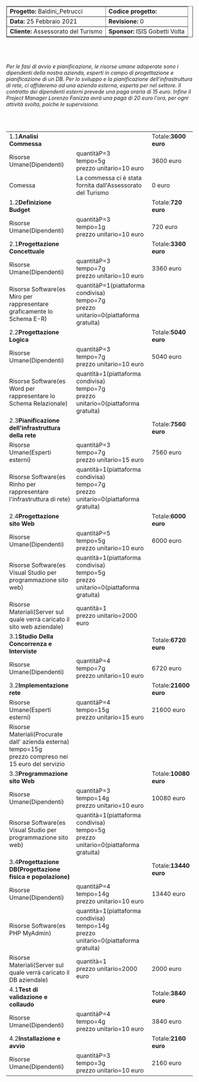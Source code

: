 <!DOCTYPE html>
<html>
    <head>
        <link href="https://cdn.jsdelivr.net/npm/bootstrap@5.0.0-beta2/dist/css/bootstrap.min.css" rel="stylesheet" integrity="sha384-BmbxuPwQa2lc/FVzBcNJ7UAyJxM6wuqIj61tLrc4wSX0szH/Ev+nYRRuWlolflfl" crossorigin="anonymous">
    </head>
    <body>
        <form>
            <table border='1' align="center">
                <tr><td><b>Progetto:</b> Baldini_Petrucci</td> <td><b>Codice progetto:</b></td></tr>
                <tr><td><b>Data:</b> 25 Febbraio 2021</td> <td><b>Revisione:</b> 0</td></tr>
                <tr><td><b>Cliente:</b> Assessorato del Turismo</td> <td><b>Sponsor:</b> ISIS Gobetti Volta</td></tr>
            </table>
        </form>
    <br>
    <br>
    <h6>Per le fasi di avvio e pianificazione, le risorse umane adoperate sono i dipendenti della nostra azienda, esperti in campo di progettazione e pianificazione di un DB. Per lo sviluppo e la pianificazione dell'infrastruttura di rete, ci affideremo ad una azienda esterna, esperta per nel settore. Il contratto dei dipendenti esterni prevede una paga oraria di 15 euro. Infine il Project Manager Lorenzo Fanizza avrà una paga di 20 euro l'ora, per ogni attività svolta, poiche le supervisiona.</h6>
    <br>
        <form>
            <table class="table table-striped">
                    <tr><td>1.1<b>Analisi Commessa</b></td><td></td><td>Totale:<b>3600 euro</b></td></tr>
                    <tr><td>Risorse Umane(Dipendenti)</td><td>quantitàP=3<br>tempo=5g<br>prezzo unitario=10 euro</td><td>3600 euro</td></tr>
                    <tr><td>Comessa</td><td>La commessa ci è stata fornita dall'Assessorato del Turismo</td><td>0 euro</td></tr>
                    <tr><td>1.2<b>Definizione Budget</b></td><td></td><td>Totale:<b>720 euro</b></td></tr>
                    <tr><td>Risorse Umane(Dipendenti)</td><td>quantitàP=3<br>tempo=1g<br>prezzo unitario=10 euro</td><td>720 euro</td></tr>
                    <tr><td>2.1<b>Progettazione Concettuale</b></td><td></td><td>Totale:<b>3360 euro</b></td></tr>
                    <tr><td>Risorse Umane(Dipendenti)</td><td>quantitàP=3<br>tempo=7g<br>prezzo unitario=10 euro</td><td>3360 euro</td></tr>
                    <tr><td>Risorse Software(es Miro per rappresentare graficamente lo Schema E-R)</td><td>quantitàP=1(piattaforma condivisa)<br>tempo=7g<br>prezzo unitario=0(piattaforma gratuita)</td><td></td></tr>
                    <tr><td>2.2<b>Progettazione Logica</b></td><td></td><td>Totale:<b>5040 euro</b></td></tr>
                    <tr><td>Risorse Umane(Dipendenti)</td><td>quantitàP=3<br>tempo=7g<br>prezzo unitario=10 euro</td><td>5040 euro</td></tr>
                    <tr><td>Risorse Software(es Word per rappresentare lo Schema Relazionale)</td><td>quantità=1(piattaforma condivisa)<br>tempo=7g<br>prezzo unitario=0(piattaforma gratuita)</td><td></td></tr>
                    <tr><td>2.3<b>Pianificazione dell'infrastruttura della rete</b></td><td></td><td>Totale:<b>7560 euro</b></td></tr>
                    <tr><td>Risorse Umane(Esperti esterni)</td><td>quantitàP=3<br>tempo=7g<br>prezzo unitario=15 euro</td><td>7560 euro</td></tr>
                    <tr><td>Risorse Software(es Rinho per rappresentare l'infrastruttura di rete)</td><td>quantità=1(piattaforma condivisa)<br>tempo=7g<br>prezzo unitario=0(piattaforma gratuita)</td><td></td></tr>
                    <tr><td>2.4<b>Progettazione sito Web</b></td><td></td><td>Totale:<b>6000 euro</b></td></tr>
                    <tr><td>Risorse Umane(Dipendenti)</td><td>quantitàP=5<br>tempo=5g<br>prezzo unitario=10 euro</td><td>6000 euro</td></tr>
                    <tr><td>Risorse Software(es Visual Studio per programmazione sito web)</td><td>quantità=1(piattaforma condivisa)<br>tempo=5g<br>prezzo unitario=0(piattaforma gratuita)</td><td></td></tr>
                    <tr><td>Risorse Materiali(Server sul quale verrà caricato il sito web aziendale)</td><td>quantità=1<br>prezzo unitario=2000 euro</td><td></td></tr>
                    <tr><td>3.1<b>Studio Della Concorrenza e Interviste</b></td><td></td><td>Totale:<b>6720 euro</b></td></tr>
                    <tr><td>Risorse Umane(Dipendenti)</td><td>quantitàP=4<br>tempo=7g<br>prezzo unitario=10 euro</td><td>6720 euro</td></tr>
                    <tr><td>3.2<b>Implementazione rete</b></td><td></td><td>Totale:<b>21600 euro</b></td></tr>
                    <tr><td>Risorse Umane(Esperti esterni)</td><td>quantitàP=4<br>tempo=15g<br>prezzo unitario=15 euro</td><td>21600 euro</td></tr>
                    <tr><td>Risorse Materiali(Procurate dall' azienda esterna)<br>tempo=15g<br>prezzo compreso nei 15 euro del servizio</td><td></td></tr>
                    <tr><td>3.3<b>Programmazione sito Web</b></td><td></td><td>Totale:<b>10080 euro</b></td></tr>
                    <tr><td>Risorse Umane(Dipendenti)</td><td>quantitàP=3<br>tempo=14g<br>prezzo unitario=10 euro</td><td>10080 euro</td></tr>
                    <tr><td>Risorse Software(es Visual Studio per programmazione sito web)</td><td>quantità=1(piattaforma condivisa)<br>tempo=5g<br>prezzo unitario=0(piattaforma gratuita)</td><td></td></tr>
                    <tr><td>3.4<b>Progettazione DB(Progettazione fisica e popolazione)</b></td><td></td><td>Totale:<b>13440 euro</b></td></tr>
                    <tr><td>Risorse Umane(Dipendenti)</td><td>quantitàP=4<br>tempo=14g<br>prezzo unitario=10 euro</td><td>13440 euro</td></tr>
                    <tr><td>Risorse Software(es PHP MyAdmin)</td><td>quantità=1(piattaforma condivisa)<br>tempo=14g<br>prezzo unitario=0(piattaforma gratuita)</td><td></td></tr>
                    <tr><td>Risorse Materiali(Server sul quale verrà caricato il DB aziendale)</td><td>quantità=1<br>prezzo unitario=2000 euro</td><td>2000 euro</td></tr>
                    <tr><td>4.1<b>Test di validazione e collaudo</b></td><td></td><td>Totale:<b>3840 euro</b></td></tr>
                    <tr><td>Risorse Umane(Dipendenti)</td><td>quantitàP=4<br>tempo=4g<br>prezzo unitario=10 euro</td><td>3840 euro</td></tr>
                    <tr><td>4.2<b>Installazione e avvio</b></td><td></td><td>Totale:<b>2160 euro</b></td></tr>
                    <tr><td>Risorse Umane(Dipendenti)</td><td>quantitàP=3<br>tempo=3g<br>prezzo unitario=10 euro</td><td>2160 euro</td></tr>
                </table>
        </form>
    </body>
</html>
